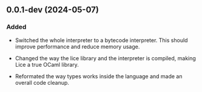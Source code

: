 0.0.1-dev (2024-05-07)
-------------------

### Added

- Switched the whole interpreter to a bytecode interpreter. This should
  improve performance and reduce memory usage.

- Changed the way the lice library and the interpreter is compiled, making Lice a true OCaml library.

- Reformated the way types works inside the language and made an overall code cleanup.
